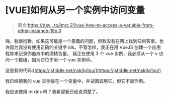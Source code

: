 # [VUE]如何从另一个实例中访问变量

> 原文:[https://dev . to/imrc 21/vue-how-to-access-a-variable-from-other-instance-19o 0](https://dev.to/imrc21/vue-how-to-access-a-variable-from-another-instance-19o0)

嗨，我很抱歉，如果这可能是一个愚蠢的问题，但我没有在网上找到任何答案。也许因为我没有使用正确的关键字 idk。不管怎样，我正在用 VueJS 创建一个应用程序来记录你血液中的酒精含量。
我正在使用 3 个 vue 实例，我必须从一个 v 访问一个数组，因为它位于另一个 vue 实例中。

这是我的代码:[https://jsfiddle.net/nsk0g1ou/](https://jsfiddle.net/nsk0g1ou/)

我已经把我的 vue 实例放在一个变量中，并试图调用它，但它不起作用。

我应该使用 mixins 吗？我希望我已经说清楚了。